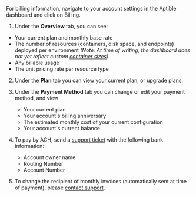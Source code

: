For billing information, navigate to your account settings in the Aptible dashboard and click on Billing.

1. Under the **Overview** tab, you can see:
  - Your current plan and monthly base rate
  - The number of resources (containers, disk space, and endpoints) deployed per environment  _(Note: At time of writing, the dashboard does not yet reflect custom [container sizes](https://github.com/aptible/dashboard.aptible.com/issues/516))_
  - Any billable usage
  - The unit pricing rate per resource type

2. Under the **Plan** tab you can view your current plan, or upgrade plans.
3. Under the **Payment Method** tab you can change or edit your payment method, and view
    - Your current plan
    - Your account's billing anniversary
    - The estimated monthly cost of your current configuration
    - Your account's current balance

4. To pay by ACH, send a [support ticket](http://contact.aptible.com) with the following bank information:
    - Account owner name
    - Routing Number
    - Account Number

5. To change the recipient of monthly invoices (automatically sent at time of payment), please [contact support](http://contact.aptible.com).
